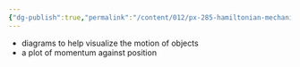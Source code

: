 ```yaml
---
{"dg-publish":true,"permalink":"/content/012/px-285-hamiltonian-mechanics-and-fluid-dynamics/f-hamilton-s-equations/px-285-f2-phase-space/","noteIcon":"1","created":"2024-11-25T10:50:32.000+00:00","updated":"2024-12-09T18:43:28.557+00:00"}
---
```


- diagrams to help visualize the motion of objects
- a plot of momentum against position

